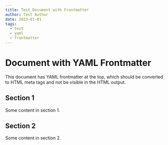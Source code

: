 ```yaml
---
title: Test Document with Frontmatter
author: Test Author
date: 2023-01-01
tags:
  - test
  - yaml
  - frontmatter
---
```


# Document with YAML Frontmatter

This document has YAML frontmatter at the top, which should be converted to HTML meta tags and not be visible in the HTML output.

## Section 1

Some content in section 1.

## Section 2

Some content in section 2.